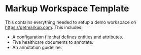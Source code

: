 # Markup Workspace Template

This contains everything needed to setup a demo workspace on https://getmarkup.com. This includes:

- A configuration file that defines entities and attributes.
- Five healthcare documents to annotate.
- An annotation guideline.

